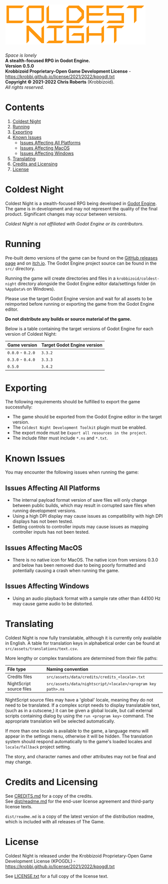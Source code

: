# ![Coldest Night](header.png)
_Space is lonely_  
__A stealth-focused RPG in Godot Engine.__  
__Version 0.5.0__  
__Krobbizoid Proprietary-Open Game Development License__ -
https://krobbi.github.io/license/2021/2022/kpogdl.txt  
__Copyright &copy; 2021-2022 Chris Roberts__ (Krobbizoid).  
_All rights reserved._

# Contents
1. [Coldest Night](#coldest-night)
2. [Running](#running)
3. [Exporting](#exporting)
4. [Known Issues](#known-issues)
   * [Issues Affecting All Platforms](#issues-affecting-all-platforms)
   * [Issues Affecting MacOS](#issues-affecting-macos)
   * [Issues Affecting Windows](#issues-affecting-windows)
5. [Translating](#translating)
6. [Credits and Licensing](#credits-and-licensing)
7. [License](#license)

# Coldest Night
Coldest Night is a stealth-focused RPG being developed in
[Godot Engine](https://godotengine.org). The game is in development and may not
represent the quality of the final product. Significant changes may occur
between versions.

_Coldest Night is not affiliated with Godot Engine or its contributors._

# Running
Pre-built demo versions of the game can be found on the
[GitHub releases page](https://github.com/krobbi/coldest-night/releases) and on
[itch.io](https://krobbizoid.itch.io/coldest-night). The Godot Engine project
source can be found in the `src/` directory.

Running the game will create directories and files in a
`krobbizoid/coldest-night` directory alongside the Godot Engine editor
data/settings folder (in `%AppData%` on Windows).

Please use the target Godot Engine version and wait for all assets to be
reimported before running or exporting the game from the Godot Engine editor.

__Do not distribute any builds or source material of the game.__

Below is a table containing the target versions of Godot Engine for each
version of Coldest Night:

| Game version      | Target Godot Engine version |
| :---------------- | :-------------------------- |
| `0.0.0` - `0.2.0` | `3.3.2`                     |
| `0.3.0` - `0.4.0` | `3.3.3`                     |
| `0.5.0`           | `3.4.2`                     |

# Exporting
The following requirements should be fulfilled to export the game successfully:

* The game should be exported from the Godot Engine editor in the target
version.
* The `Coldest Night Development Toolkit` plugin must be enabled.
* The export mode must be `Export all resources in the project`.
* The include filter must include `*.ns` and `*.txt`.

# Known Issues
You may encounter the following issues when running the game:

## Issues Affecting All Platforms
* The internal payload format version of save files will only change between
public builds, which may result in corrupted save files when running
development versions.
* Using a high DPI display may cause issues as compatibility with high DPI
displays has not been tested.
* Setting controls to controller inputs may cause issues as mapping controller
inputs has not been tested.

## Issues Affecting MacOS
* There is no native icon for MacOS. The native icon from versions 0.3.0 and
below has been removed due to being poorly formatted and potentially causing a
crash when running the game.

## Issues Affecting Windows
* Using an audio playback format with a sample rate other than 44100 Hz may
cause game audio to be distorted.

# Translating
Coldest Night is now fully translatable, although it is currently only
available in English. A table for translation keys in alphabetical order can be
found at `src/assets/translations/text.csv`.

More lengthy or complex translations are determined from their file paths:

| File type                | Naming convention                                            |
| :----------------------- | :----------------------------------------------------------- |
| Credits files            | `src/assets/data/credits/credits_<locale>.txt`               |
| NightScript source files | `src/assets/data/nightscript/<locale>/<program key path>.ns` |

NightScript source files may have a 'global' locale, meaning they do not need
to be translated. If a complex script needs to display translatable text,
(such as in a cutscene,) it can be given a global locale, but call external
scripts containing dialog by using the `run <program key>` command. The
appropriate translation will be selected automatically.

If more than one locale is available to the game, a language menu will appear
in the settings menu, otherwise it will be hidden. The translation system
should respond automatically to the game's loaded locales and `locale/fallback`
project setting.

The story, and character names and other attributes may not be final and may
change.

# Credits and Licensing
See [CREDITS.md](./CREDITS.md) for a copy of the credits.  
See [dist/readme.md](./dist/readme.md) for the end-user license agreement and
third-party license texts.

`dist/readme.md` is a copy of the latest version of the distribution readme,
which is included with all releases of The Game.

# License
Coldest Night is released under the Krobbizoid Proprietary-Open Game
Development License (KPOGDL) -
https://krobbi.github.io/license/2021/2022/kpogdl.txt

See [LICENSE.txt](./LICENSE.txt) for a full copy of the license text.
